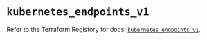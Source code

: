 # `kubernetes_endpoints_v1`

Refer to the Terraform Registory for docs: [`kubernetes_endpoints_v1`](https://registry.terraform.io/providers/hashicorp/kubernetes/2.25.2/docs/resources/endpoints_v1).
